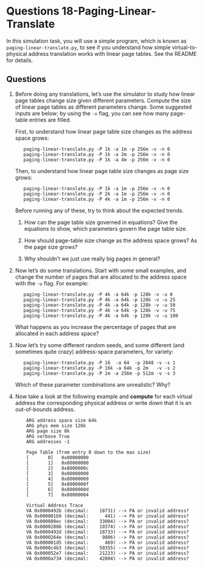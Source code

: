 # Questions 18-Paging-Linear-Translate

In this simulation task, you will use a simple program, which is known as
`paging-linear-translate.py`, to see if you understand how simple
virtual-to-physical address translation works with linear page tables. See the
README for details.

## Questions

1. Before doing any translations, let’s use the simulator to study how linear
   page tables change size given different parameters. Compute the size of
   linear page tables as different parameters change. Some suggested inputs are
   below; by using the `-v` flag, you can see how many page-table entries are
   filled.

   First, to understand how linear page table size changes as the address space
   grows:

   ```text
      paging-linear-translate.py -P 1k -a 1m -p 256m -v -n 0
      paging-linear-translate.py -P 1k -a 2m -p 256m -v -n 0
      paging-linear-translate.py -P 1k -a 4m -p 256m -v -n 0
   ```

   Then, to understand how linear page table size changes as page size grows:

   ```text
      paging-linear-translate.py -P 1k -a 1m -p 256m -v -n 0
      paging-linear-translate.py -P 2k -a 1m -p 256m -v -n 0
      paging-linear-translate.py -P 4k -a 1m -p 256m -v -n 0
   ```

   Before running any of these, try to think about the expected trends.

    1. How can the page table size governed in equations? Give the equations to show, which parameters govern the page table size.

    2. How should page-table size change as the address space grows? As the page size grows?

    3. Why shouldn’t we just use really big pages in general?

2. Now let’s do some translations. Start with some small examples, and change
   the number of pages that are allocated to the address space with the `-u`
   flag. For example:

   ```text
      paging-linear-translate.py -P 4k -a 64k -p 128k -v -u 0
      paging-linear-translate.py -P 4k -a 64k -p 128k -v -u 25
      paging-linear-translate.py -P 4k -a 64k -p 128k -v -u 50
      paging-linear-translate.py -P 4k -a 64k -p 128k -v -u 75
      paging-linear-translate.py -P 4k -a 64k -p 128k -v -u 100
   ```

   What happens as you increase the percentage of pages that are allocated in
   each address space?

3. Now let’s try some different random seeds, and some different (and sometimes
   quite crazy) address-space parameters, for variety:

   ```text
      paging-linear-translate.py -P 16  -a 64  -p 2048 -v -s 1
      paging-linear-translate.py -P 16k -a 64k -p 2m   -v -s 2
      paging-linear-translate.py -P 1m -a 256m -p 512m -v -s 3
   ```

   Which of these parameter combinations are unrealistic? Why?

4. Now take a look at the following example and **compute** for each virtual address the corresponding physical address or write down that it is an out-of-bounds address.

    ```text
        ARG address space size 64k
        ARG phys mem size 128k
        ARG page size 8k
        ARG verbose True
        ARG addresses -1

        Page Table (from entry 0 down to the max size)
        [       0]   0x00000000
        [       1]   0x00000000
        [       2]   0x8000000c
        [       3]   0x00000000
        [       4]   0x80000009
        [       5]   0x8000000f
        [       6]   0x8000000d
        [       7]   0x80000004

        Virtual Address Trace
        VA 0x0000492b (decimal:    18731) --> PA or invalid address?
        VA 0x000001b9 (decimal:      441) --> PA or invalid address?
        VA 0x000080ec (decimal:    33004) --> PA or invalid address?
        VA 0x00002886 (decimal:    10374) --> PA or invalid address?
        VA 0x0000492d (decimal:    18733) --> PA or invalid address?
        VA 0x0000264e (decimal:     9806) --> PA or invalid address?
        VA 0x000001d5 (decimal:      469) --> PA or invalid address?
        VA 0x0000c4b3 (decimal:    50355) --> PA or invalid address?
        VA 0x000052e7 (decimal:    21223) --> PA or invalid address?
        VA 0x0000a734 (decimal:    42804) --> PA or invalid address?
    ```
